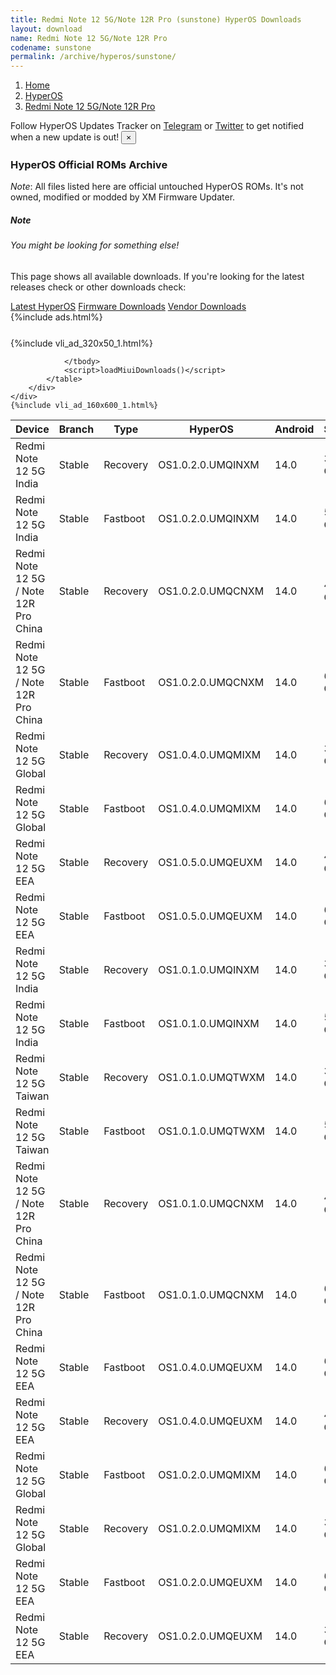 ```yaml
---
title: Redmi Note 12 5G/Note 12R Pro (sunstone) HyperOS Downloads
layout: download
name: Redmi Note 12 5G/Note 12R Pro
codename: sunstone
permalink: /archive/hyperos/sunstone/
---
```

<nav aria-label="breadcrumb">
    <ol class="breadcrumb">
        <li class="breadcrumb-item"><a href="/">Home</a></li>
        <li class="breadcrumb-item"><a href="/hyperos/">HyperOS</a></li>
        <li class="breadcrumb-item active" aria-current="page"><a href="/hyperos/sunstone/">Redmi Note 12 5G/Note 12R Pro</a></li>
    </ol>
</nav>
<div class="alert alert-primary alert-dismissible fade show" role="alert">
    Follow HyperOS Updates Tracker on <a href="https://t.me/MIUIUpdatesTracker" class="alert-link">Telegram</a>
     or <a href="https://twitter.com/MiFwUpdater" class="alert-link">Twitter</a> to get notified when a new update is out!
    <button type="button" class="close" data-dismiss="alert" aria-label="Close">
        <span aria-hidden="true">&times;</span>
    </button>
</div>

### HyperOS Official ROMs Archive
*Note*: All files listed here are official untouched HyperOS ROMs. It's not owned, modified or modded by XM Firmware Updater.
<div class="card">
  <div class="card-body">
    <h5 class="card-title">Note</h5>
    <h6 class="card-subtitle mb-2 text-muted">You might be looking for something else!</h6>
    <p class="card-text">This page shows all available downloads.
     If you're looking for the latest releases check or other downloads check:</p>
    <a href="/hyperos/sunstone/" class="card-link">Latest HyperOS</a>
    <a href="/firmware/sunstone/" class="card-link">Firmware Downloads</a>
    <a href="/vendor/sunstone/" class="card-link">Vendor Downloads</a>
  </div>
</div>
{%include ads.html%}
<div class="row justify-content-center">
    <div class="col-10">
        <div class="table-responsive-md" style="margin-top: 25px;">
            {%include vli_ad_320x50_1.html%}
            <table id="miui" class="display dt-responsive nowrap compact table table-striped table-hover table-sm">
                <thead class="thead-dark">
                    <tr>
                        <th data-ref="device">Device</th>
                        <th data-ref="branch">Branch</th>
                        <th data-ref="type">Type</th>
                        <th data-ref="miui">HyperOS</th>
                        <th data-ref="android">Android</th>
                        <th data-ref="size">Size</th>
                        <th data-ref="size">Date</th>
                        <th data-ref="link">Link</th>
                    </tr>
                </thead>
                <tbody>
                <tr><td>Redmi Note 12 5G India</td><td>Stable</td><td>Recovery</td><td>OS1.0.2.0.UMQINXM</td><td>14.0</td><td>3.8 GB</td><td>2024-05-09</td><td><a href="/hyperos/sunstone/stable/OS1.0.2.0.UMQINXM/">Download</a></td></tr>
<tr><td>Redmi Note 12 5G India</td><td>Stable</td><td>Fastboot</td><td>OS1.0.2.0.UMQINXM</td><td>14.0</td><td>5.5 GB</td><td>2024-04-28</td><td><a href="/hyperos/sunstone/stable/OS1.0.2.0.UMQINXM/">Download</a></td></tr>
<tr><td>Redmi Note 12 5G / Note 12R Pro China</td><td>Stable</td><td>Recovery</td><td>OS1.0.2.0.UMQCNXM</td><td>14.0</td><td>4.4 GB</td><td>2024-05-04</td><td><a href="/hyperos/sunstone/stable/OS1.0.2.0.UMQCNXM/">Download</a></td></tr>
<tr><td>Redmi Note 12 5G / Note 12R Pro China</td><td>Stable</td><td>Fastboot</td><td>OS1.0.2.0.UMQCNXM</td><td>14.0</td><td>6.7 GB</td><td>2024-04-17</td><td><a href="/hyperos/sunstone/stable/OS1.0.2.0.UMQCNXM/">Download</a></td></tr>
<tr><td>Redmi Note 12 5G Global</td><td>Stable</td><td>Recovery</td><td>OS1.0.4.0.UMQMIXM</td><td>14.0</td><td>3.9 GB</td><td>2024-04-15</td><td><a href="/hyperos/sunstone/stable/OS1.0.4.0.UMQMIXM/">Download</a></td></tr>
<tr><td>Redmi Note 12 5G Global</td><td>Stable</td><td>Fastboot</td><td>OS1.0.4.0.UMQMIXM</td><td>14.0</td><td>6.8 GB</td><td>2024-04-09</td><td><a href="/hyperos/sunstone/stable/OS1.0.4.0.UMQMIXM/">Download</a></td></tr>
<tr><td>Redmi Note 12 5G EEA</td><td>Stable</td><td>Recovery</td><td>OS1.0.5.0.UMQEUXM</td><td>14.0</td><td>4.0 GB</td><td>2024-03-19</td><td><a href="/hyperos/sunstone/stable/OS1.0.5.0.UMQEUXM/">Download</a></td></tr>
<tr><td>Redmi Note 12 5G EEA</td><td>Stable</td><td>Fastboot</td><td>OS1.0.5.0.UMQEUXM</td><td>14.0</td><td>6.4 GB</td><td>2024-03-13</td><td><a href="/hyperos/sunstone/stable/OS1.0.5.0.UMQEUXM/">Download</a></td></tr>
<tr><td>Redmi Note 12 5G India</td><td>Stable</td><td>Recovery</td><td>OS1.0.1.0.UMQINXM</td><td>14.0</td><td>3.8 GB</td><td>2024-03-05</td><td><a href="/hyperos/sunstone/stable/OS1.0.1.0.UMQINXM/">Download</a></td></tr>
<tr><td>Redmi Note 12 5G India</td><td>Stable</td><td>Fastboot</td><td>OS1.0.1.0.UMQINXM</td><td>14.0</td><td>5.5 GB</td><td>2024-02-04</td><td><a href="/hyperos/sunstone/stable/OS1.0.1.0.UMQINXM/">Download</a></td></tr>
<tr><td>Redmi Note 12 5G Taiwan</td><td>Stable</td><td>Recovery</td><td>OS1.0.1.0.UMQTWXM</td><td>14.0</td><td>3.8 GB</td><td>2024-02-27</td><td><a href="/hyperos/sunstone/stable/OS1.0.1.0.UMQTWXM/">Download</a></td></tr>
<tr><td>Redmi Note 12 5G Taiwan</td><td>Stable</td><td>Fastboot</td><td>OS1.0.1.0.UMQTWXM</td><td>14.0</td><td>5.6 GB</td><td>2024-02-04</td><td><a href="/hyperos/sunstone/stable/OS1.0.1.0.UMQTWXM/">Download</a></td></tr>
<tr><td>Redmi Note 12 5G / Note 12R Pro China</td><td>Stable</td><td>Recovery</td><td>OS1.0.1.0.UMQCNXM</td><td>14.0</td><td>4.4 GB</td><td>2024-02-26</td><td><a href="/hyperos/sunstone/stable/OS1.0.1.0.UMQCNXM/">Download</a></td></tr>
<tr><td>Redmi Note 12 5G / Note 12R Pro China</td><td>Stable</td><td>Fastboot</td><td>OS1.0.1.0.UMQCNXM</td><td>14.0</td><td>6.6 GB</td><td>2024-02-02</td><td><a href="/hyperos/sunstone/stable/OS1.0.1.0.UMQCNXM/">Download</a></td></tr>
<tr><td>Redmi Note 12 5G EEA</td><td>Stable</td><td>Fastboot</td><td>OS1.0.4.0.UMQEUXM</td><td>14.0</td><td>6.5 GB</td><td>2024-02-18</td><td><a href="/hyperos/sunstone/stable/OS1.0.4.0.UMQEUXM/">Download</a></td></tr>
<tr><td>Redmi Note 12 5G EEA</td><td>Stable</td><td>Recovery</td><td>OS1.0.4.0.UMQEUXM</td><td>14.0</td><td>4.0 GB</td><td>2024-01-26</td><td><a href="/hyperos/sunstone/stable/OS1.0.4.0.UMQEUXM/">Download</a></td></tr>
<tr><td>Redmi Note 12 5G Global</td><td>Stable</td><td>Fastboot</td><td>OS1.0.2.0.UMQMIXM</td><td>14.0</td><td>6.8 GB</td><td>2024-01-31</td><td><a href="/hyperos/sunstone/stable/OS1.0.2.0.UMQMIXM/">Download</a></td></tr>
<tr><td>Redmi Note 12 5G Global</td><td>Stable</td><td>Recovery</td><td>OS1.0.2.0.UMQMIXM</td><td>14.0</td><td>3.9 GB</td><td>2024-01-20</td><td><a href="/hyperos/sunstone/stable/OS1.0.2.0.UMQMIXM/">Download</a></td></tr>
<tr><td>Redmi Note 12 5G EEA</td><td>Stable</td><td>Fastboot</td><td>OS1.0.2.0.UMQEUXM</td><td>14.0</td><td>6.4 GB</td><td>2024-01-15</td><td><a href="/hyperos/sunstone/stable/OS1.0.2.0.UMQEUXM/">Download</a></td></tr>
<tr><td>Redmi Note 12 5G EEA</td><td>Stable</td><td>Recovery</td><td>OS1.0.2.0.UMQEUXM</td><td>14.0</td><td>3.9 GB</td><td>2024-01-05</td><td><a href="/hyperos/sunstone/stable/OS1.0.2.0.UMQEUXM/">Download</a></td></tr>

                </tbody>
                <script>loadMiuiDownloads()</script>
            </table>
        </div>
    </div>
    {%include vli_ad_160x600_1.html%}
</div>
